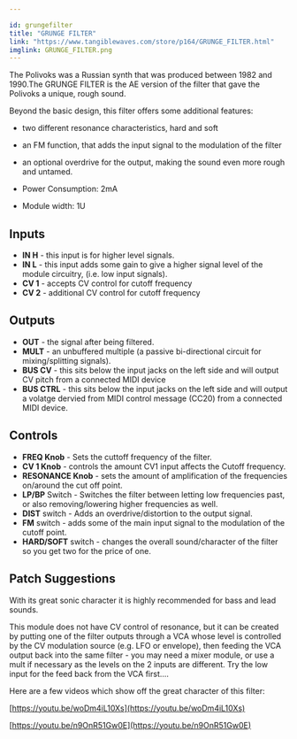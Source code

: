 ```yaml
---

id: grungefilter
title: "GRUNGE FILTER"
link: "https://www.tangiblewaves.com/store/p164/GRUNGE_FILTER.html"
imglink: GRUNGE_FILTER.png
---
```







The Polivoks was a Russian synth that was produced between 1982 and 1990.The GRUNGE FILTER is the AE version of the filter that gave the Polivoks a unique, rough sound.

Beyond the basic design, this filter offers some additional features:

*   two different resonance characteristics, hard and soft
*   an FM function, that adds the input signal to the modulation of the filter
*   an optional overdrive for the output, making the sound even more rough and untamed.
    
*   Power Consumption: 2mA
*   Module width: 1U

## Inputs

*   **IN H** - this input is for higher level signals.
*   **IN L** - this input adds some gain to give a higher signal level of the module circuitry, (i.e. low input signals).
*   **CV 1** - accepts CV control for cutoff frequency
*   **CV 2** - additional CV control for cutoff frequency

## Outputs

*   **OUT** - the signal after being filtered.
*   **MULT** - an unbuffered multiple (a passive bi-directional circuit for mixing/splitting signals).
*   **BUS CV** - this sits below the input jacks on the left side and will output CV pitch from a connected MIDI device
*   **BUS CTRL** - this sits below the input jacks on the left side and will output a volatge dervied from MIDI control message (CC20) from a connected MIDI device.

## Controls

*   **FREQ Knob** - Sets the cuttoff frequency of the filter.
*   **CV 1 Knob** - controls the amount CV1 input affects the Cutoff frequency.
*   **RESONANCE Knob** - sets the amount of amplification of the frequencies on/around the cut off point.
*   **LP/BP** Switch - Switches the filter between letting low frequencies past, or also removing/lowering higher frequencies as well.
*   **DIST** switch - Adds an overdrive/distortion to the output signal.
*   **FM** switch - adds some of the main input signal to the modulation of the cutoff point.
*   **HARD/SOFT** switch - changes the overall sound/character of the filter so you get two for the price of one.

## Patch Suggestions

With its great sonic character it is highly recommended for bass and lead sounds.

This module does not have CV control of resonance, but it can be created by putting one of the filter outputs through a VCA whose level is controlled by the CV modulation source (e.g. LFO or envelope), then feeding the VCA output back into the same filter - you may need a mixer module, or use a mult if necessary as the levels on the 2 inputs are different. Try the low input for the feed back from the VCA first....

Here are a few videos which show off the great character of this filter:

[https://youtu.be/woDm4iL10Xs](https://youtu.be/woDm4iL10Xs)

[https://youtu.be/n9OnR51Gw0E](https://youtu.be/n9OnR51Gw0E)





